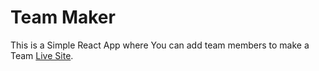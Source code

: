 # Team Maker

This is a Simple React App where You can add team members to make a Team
[Live Site](https://inspiring-hermann-875236.netlify.app/).
